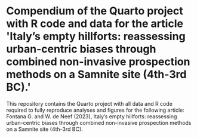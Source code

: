 # Compendium of the Quarto project with R code and data for the article 'Italy’s empty hillforts: reassessing urban-centric biases through combined non-invasive prospection methods on a Samnite site (4th-3rd BC).'
This repository contains the Quarto project with all data and R code required to fully reproduce analyses and figures for the following article: Fontana G. and W. de Neef (2023), Italy’s empty hillforts: reassessing urban-centric biases through combined non-invasive prospection methods on a Samnite site (4th-3rd BC).
